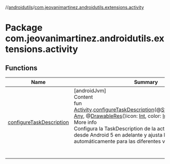 //[androidutils](../index.md)/[com.jeovanimartinez.androidutils.extensions.activity](index.md)



# Package com.jeovanimartinez.androidutils.extensions.activity  


## Functions  
  
|  Name|  Summary| 
|---|---|
| <a name="com.jeovanimartinez.androidutils.extensions.activity//configureTaskDescription/android.app.Activity#kotlin.Any#kotlin.Int#kotlin.Int/PointingToDeclaration/"></a>[configureTaskDescription](configure-task-description.md)| <a name="com.jeovanimartinez.androidutils.extensions.activity//configureTaskDescription/android.app.Activity#kotlin.Any#kotlin.Int#kotlin.Int/PointingToDeclaration/"></a>[androidJvm]  <br>Content  <br>fun [Activity](https://developer.android.com/reference/kotlin/android/app/Activity.html).[configureTaskDescription](configure-task-description.md)(@[StringOrStringRes](../com.jeovanimartinez.androidutils.annotations/-string-or-string-res/index.md)()title: [Any](https://kotlinlang.org/api/latest/jvm/stdlib/kotlin/-any/index.html), @[DrawableRes](https://developer.android.com/reference/kotlin/androidx/annotation/DrawableRes.html)()icon: [Int](https://kotlinlang.org/api/latest/jvm/stdlib/kotlin/-int/index.html), color: [Int](https://kotlinlang.org/api/latest/jvm/stdlib/kotlin/-int/index.html))  <br>More info  <br>Configura la TaskDescription de la actividad, funciona desde Android 5 en adelante y ajusta la configuración automáticamente para las diferentes versiones de Android.  <br><br><br>

